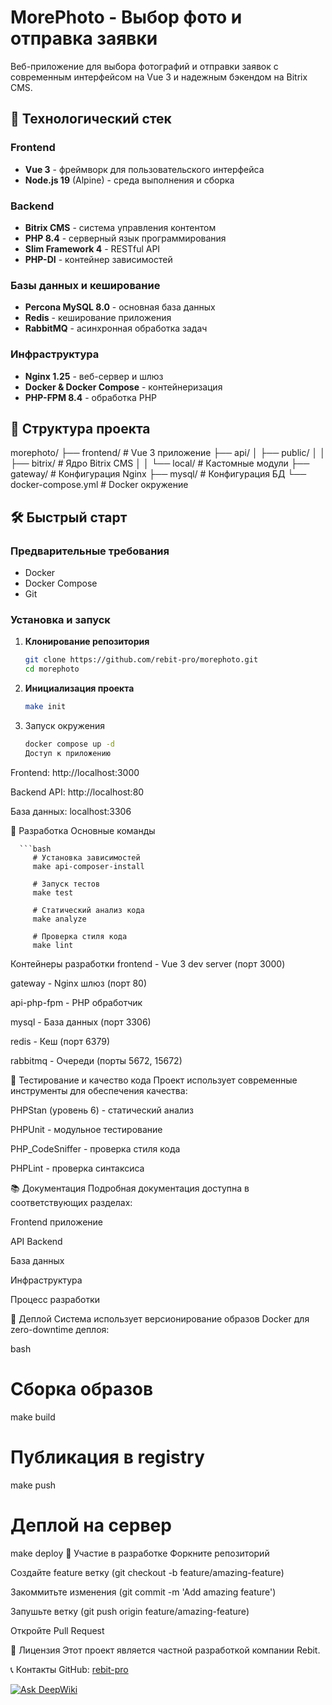 # MorePhoto - Выбор фото и отправка заявки

Веб-приложение для выбора фотографий и отправки заявок с современным интерфейсом на Vue 3 и надежным бэкендом на Bitrix CMS.

## 🚀 Технологический стек

### Frontend
- **Vue 3** - фреймворк для пользовательского интерфейса
- **Node.js 19** (Alpine) - среда выполнения и сборка

### Backend
- **Bitrix CMS** - система управления контентом
- **PHP 8.4** - серверный язык программирования
- **Slim Framework 4** - RESTful API
- **PHP-DI** - контейнер зависимостей

### Базы данных и кеширование
- **Percona MySQL 8.0** - основная база данных
- **Redis** - кеширование приложения
- **RabbitMQ** - асинхронная обработка задач

### Инфраструктура
- **Nginx 1.25** - веб-сервер и шлюз
- **Docker & Docker Compose** - контейнеризация
- **PHP-FPM 8.4** - обработка PHP

## 📁 Структура проекта

morephoto/
├── frontend/ # Vue 3 приложение
├── api/
│ ├── public/
│ │ ├── bitrix/ # Ядро Bitrix CMS
│ │ └── local/ # Кастомные модули
├── gateway/ # Конфигурация Nginx
├── mysql/ # Конфигурация БД
└── docker-compose.yml # Docker окружение


## 🛠️ Быстрый старт

### Предварительные требования
- Docker
- Docker Compose
- Git

### Установка и запуск

1. **Клонирование репозитория**
   ```bash
   git clone https://github.com/rebit-pro/morephoto.git
   cd morephoto

2. **Инициализация проекта**

   ```bash
   make init

3. Запуск окружения

   ```bash
   docker compose up -d
   Доступ к приложению

Frontend: http://localhost:3000

Backend API: http://localhost:80

База данных: localhost:3306

🔧 Разработка
Основные команды

      ```bash
         # Установка зависимостей
         make api-composer-install
      
         # Запуск тестов
         make test
         
         # Статический анализ кода
         make analyze
         
         # Проверка стиля кода
         make lint

Контейнеры разработки
frontend - Vue 3 dev server (порт 3000)

gateway - Nginx шлюз (порт 80)

api-php-fpm - PHP обработчик

mysql - База данных (порт 3306)

redis - Кеш (порт 6379)

rabbitmq - Очереди (порты 5672, 15672)

🧪 Тестирование и качество кода
Проект использует современные инструменты для обеспечения качества:

PHPStan (уровень 6) - статический анализ

PHPUnit - модульное тестирование

PHP_CodeSniffer - проверка стиля кода

PHPLint - проверка синтаксиса

📚 Документация
Подробная документация доступна в соответствующих разделах:

Frontend приложение

API Backend

База данных

Инфраструктура

Процесс разработки

🚀 Деплой
Система использует версионирование образов Docker для zero-downtime деплоя:

bash
# Сборка образов
make build

# Публикация в registry
make push

# Деплой на сервер
make deploy
🤝 Участие в разработке
Форкните репозиторий

Создайте feature ветку (git checkout -b feature/amazing-feature)

Закоммитьте изменения (git commit -m 'Add amazing feature')

Запушьте ветку (git push origin feature/amazing-feature)

Откройте Pull Request

📄 Лицензия
Этот проект является частной разработкой компании Rebit.

📞 Контакты
GitHub: <a href="https://github.com/rebit-pro" target="_blank" rel="noreferrer"><span>rebit-pro</span></a>

[![Ask DeepWiki](https://deepwiki.com/badge.svg)](https://deepwiki.com/rebit-pro/morephoto)
